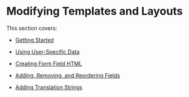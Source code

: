 ﻿---
sidebar_position: 1
---

# Modifying Templates and Layouts

<head>
  <meta name="guidename" content="API Management"/>
  <meta name="context" content="GUID-ac1f302d-af19-4f69-9780-f97fefd1c008"/>
</head>

This section covers: 

- [Getting Started](../../Advanced_customizations_devportal/Modify_templates_and_layouts/Getting_started.md)

- [Using User-Specific Data](../../Advanced_customizations_devportal/Modify_templates_and_layouts/Using_user_specific_data.md)

- [Creating Form Field HTML](../../Advanced_customizations_devportal/Modify_templates_and_layouts/Creating_form_field.md)

- [Adding, Removing, and Reordering Fields](../../Advanced_customizations_devportal/Modify_templates_and_layouts/Adding_removing_and_reordering_fields.md)

- [Adding Translation Strings](../../Advanced_customizations_devportal/Modify_templates_and_layouts/Adding_translation_strings.md)

